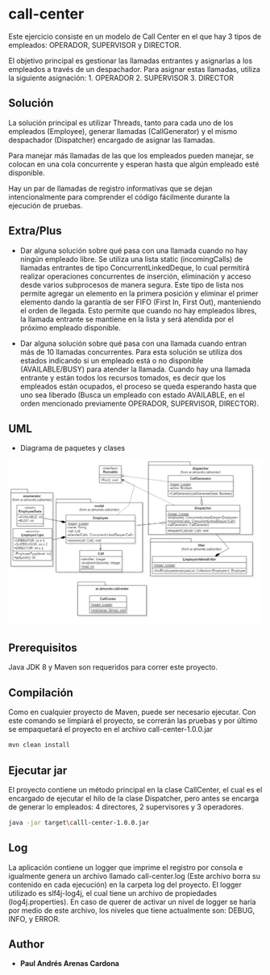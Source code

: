 # call-center

Este ejercicio consiste en un modelo de Call Center en el que hay 3 tipos de empleados: OPERADOR, SUPERVISOR y DIRECTOR.

El objetivo principal es gestionar las llamadas entrantes y asignarlas a los empleados a través de un despachador.  Para asignar estas llamadas, 
utiliza la siguiente asignación:
	1. OPERADOR
	2. SUPERVISOR
	3. DIRECTOR

## Solución

La solución principal es utilizar Threads, tanto para cada uno de los empleados (Employee), generar llamadas (CallGenerator) y el mismo despachador (Dispatcher)
encargado de asignar las llamadas.

Para manejar más llamadas de las que los empleados pueden manejar, se colocan en una cola concurrente y esperan hasta que algún empleado esté disponible.

Hay un par de llamadas de registro informativas que se dejan intencionalmente para comprender el código fácilmente durante la ejecución de pruebas.	


## Extra/Plus
* Dar alguna solución sobre qué pasa con una llamada cuando no hay ningún empleado libre.
Se utiliza una lista static (incomingCalls) de llamadas entrantes de tipo ConcurrentLinkedDeque, lo cual permitirá realizar operaciones concurrentes de 
inserción, eliminación y acceso desde varios subprocesos de manera segura.  Este tipo de lista nos permite agregar un elemento en la primera posición y 
eliminar el primer elemento dando la garantía de ser FIFO (First In, First Out), manteniendo el orden de llegada. 
Esto permite que cuando no hay empleados libres, la llamada entrante se mantiene en la lista y será atendida por el próximo empleado disponible.


* Dar alguna solución sobre qué pasa con una llamada cuando entran más de 10 llamadas concurrentes.
Para esta solución se utiliza dos estados indicando si un empleado está o no disponible (AVAILABLE/BUSY) para atender la llamada. Cuando hay una llamada entrante 
y están todos los recursos tomados, es decir que los empleados están ocupados, el proceso se queda esperando hasta que uno sea liberado (Busca un empleado con 
estado AVAILABLE, en el orden mencionado previamente OPERADOR, SUPERVISOR, DIRECTOR).



## UML

* Diagrama de paquetes y clases

![alt text](https://github.com/ingepol/call-center/raw/master/uml/jpg/ClassDiagram.jpg)


## Prerequisitos

Java JDK 8 y Maven son requeridos para correr este proyecto.

## Compilación

Como en cualquier proyecto de Maven, puede ser necesario ejecutar. Con este comando se limpiará el proyecto, se correrán las pruebas y por último se empaquetará
el proyecto en el archivo call-center-1.0.0.jar

```bash
mvn clean install
```

## Ejecutar jar

El proyecto contiene un método principal en la clase CallCenter, el cual es el encargado de ejecutar el hilo de la clase Dispatcher, pero antes se encarga
de generar lo empleados: 4 directores, 2 supervisores y 3 operadores.

```bash
java -jar target\calll-center-1.0.0.jar
```

## Log
La aplicación contiene un logger que imprime el registro por consola e igualmente genera un archivo llamado call-center.log (Este archivo borra su contenido en cada ejecución) en
la carpeta log del proyecto.  El logger utilizado es slf4j-log4j, el cual tiene un archivo de propiedades (log4j.properties).  En caso de querer de activar un nivel de logger se 
haría por medio de este archivo, los niveles que tiene actualmente son: DEBUG, INFO, y ERROR.

## Author

* **Paul Andrés Arenas Cardona**
